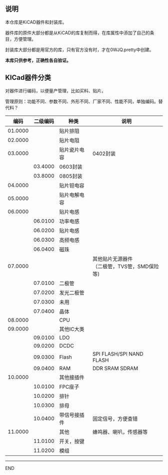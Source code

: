 ## 说明

本仓库是KiCAD器件和封装库。

器件库的原件大部分都是从KiCAD的库复制而得，在库属性中添加了自己的条目，方便管理。

封装库大部分都是用官方的库，只有官方没有时，才在0WJQ.pretty中创建。

**本库只供参考，正确性各自验证。**

## KICad器件分类

对器件进行编码，以便量产管理，比如买料、贴片。

管理原则：功能不同、参数不同、外形不同、厂家不同、性能不同，单独编码。替代料？

| 编码    | 二级编码 | 种类         | 说明                                              |
| ------- | -------- | ------------ | ------------------------------------------------- |
| 01.0000 |          | 贴片排阻     |                                                   |
| 02.0000 |          | 贴片电阻     |                                                   |
| 03.0000 |          | 贴片瓷片电容 | 0402封装                                          |
|         | 03.4000  | 0603封装     |                                                   |
|         | 03.8000  | 0805封装     |                                                   |
| 04.0000 |          | 贴片钽电容   |                                                   |
| 05.0000 |          | 贴片电解电容 |                                                   |
| 06.0000 |          | 贴片电感     |                                                   |
|         | 06.0100  | 功率电感     |                                                   |
|         | 06.0200  | 贴片电感     |                                                   |
|         | 06.0300  | 高频电感     |                                                   |
|         | 06.0400  | 磁珠         |                                                   |
| 07.0000 |          |              | 其他贴片无源器件<br />（二极管，TVS管，SMD保险等) |
|         | 07.0100  | 二极管       |                                                   |
|         | 07.0200  | 发光二极管   |                                                   |
|         | 07.0300  | 未用         |                                                   |
|         | 07.0400  | 晶体         |                                                   |
| 08.0000 |          | CPU          |                                                   |
| 09.0000 |          | 其他IC大类   |                                                   |
|         | 09.0100  | LDO          |                                                   |
|         | 09.0200  | DCDC         |                                                   |
|         | 09.0300  | Flash        | SPI FLASH/SPI NAND FLASH                          |
|         | 09.0400  | RAM          | DDR   SRAM SDRAM                                  |
| 10.0000 |          | 其他接插件   |                                                   |
|         | 10.0100  | FPC座子      |                                                   |
|         | 10.0200  | 排针         |                                                   |
|         | 10.0300  | 排母         |                                                   |
|         | 10.0400  | 带信号接插件 | 固定信号，方便查错                                |
| 11.0000 |          | 其他         | 蜂鸣器、喇叭，传感器等                            |
|         | 11.0100  | 开关，按键   |                                                   |
|         | 11.0200  | 模组         |                                                   |

-------------------------------------------------------

END